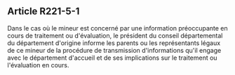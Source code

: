 ## Article R221-5-1

Dans le cas où le mineur est concerné par une information préoccupante en cours de traitement ou
d'évaluation, le président du conseil départemental du département d'origine informe les parents ou les
représentants légaux de ce mineur de la procédure de transmission d'informations qu'il engage avec le
département d'accueil et de ses implications sur le traitement ou l'évaluation en cours.

